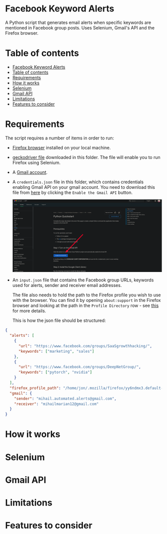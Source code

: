 # Facebook Keyword Alerts
A Python script that generates email alerts when specific keywords are mentioned in Facebook group posts. Uses Selenium, Gmail's API and the Firefox browser.

# Table of contents
- [Facebook Keyword Alerts](#facebook-keyword-alerts)
- [Table of contents](#table-of-contents)
- [Requirements](#requirements)
- [How it works](#how-it-works)
- [Selenium](#selenium)
- [Gmail API](#gmail-api)
- [Limitations](#limitations)
- [Features to consider](#features-to-consider)

# Requirements

The script requires a number of items in order to run:

- [Firefox browser](https://www.mozilla.org/firefox/new/) installed on your local machine.
- [geckodriver file](https://github.com/mozilla/geckodriver/releases) downloaded in this folder. The file will enable you to run Firefox using Selenium.
- A [Gmail account](https://gmail.com/).
- A `credentials.json` file in this folder, which contains credentials enabling Gmail API on your gmail account. You need to download this file from [here](https://developers.google.com/gmail/api/quickstart/python) by clicking the `Enable the Gmail API` button.
  
  ![gmail api](./demo/gmail_api.png)

- An `input.json` file that contains the Facebook group URLs, keywords used for alerts, sender and receiver email addresses.
  
  The file also needs to hold the path to the Firefox profile you wish to use with the browser. You can find it by opening `about:support` in the Firefox browser and looking at the path in the `Profile Directory` row - see [this](https://support.mozilla.org/en-US/kb/profiles-where-firefox-stores-user-data) for more details.

  This is how the json file should be structured:

```json
{
  "alerts": [
    {
      "url": "https://www.facebook.com/groups/SaaSgrowthhacking/",
      "keywords": ["marketing", "sales"]
    },
    {
      "url": "https://www.facebook.com/groups/DeepNetGroup/",
      "keywords": ["pytorch", "nvidia"]
    }
  ],
  "firefox_profile_path": "/home/jon/.mozilla/firefox/yy6ndmx3.default-release",
  "gmail": {
    "sender": "mihail.automated.alerts@gmail.com",
    "receiver": "mihailmarian12@gmail.com"
  }
}
```

# How it works

# Selenium

# Gmail API

# Limitations

# Features to consider
